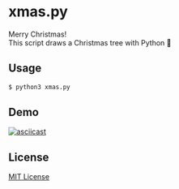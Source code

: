 # xmas.py

Merry Christmas!  
This script draws a Christmas tree with Python 🎄


## Usage

```sh
$ python3 xmas.py
```

## Demo

[![asciicast](https://asciinema.org/a/381097.svg)](https://asciinema.org/a/381097)

## License

[MIT License](https://github.com/tsalvia/xmas/blob/main/LICENSE)
